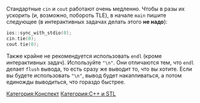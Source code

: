 Стандартные `cin` и `cout` работают очень медленно. Чтобы в разы их
ускорить (и, возможно, побороть TLE), в начале `main` пишите
следующее (в интерактивных задачах делать этого <b>не надо</b>):

``` C++
ios::sync_with_stdio(0);
cin.tie(0);
cout.tie(0);
```

Также крайне не рекомендуется использовать `endl` (кроме интерактивных
задач). Используйте `"\n"`. Они отличаются тем, что `endl` делает
`flush` вывода, то есть сразу же выводит то, что вы хотите. Если вы
будете использовать `"\n"`, вывод будет накапливаться, а потом
единожды выводиться, что гораздо быстрее.

[Категория:Конспект](Категория:Конспект "wikilink") [Категория:C++ и
STL](Категория:C++_и_STL "wikilink")